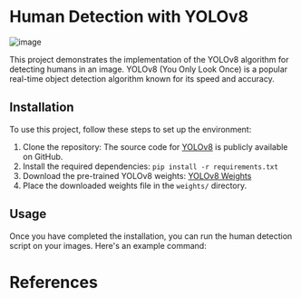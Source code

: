 # Human Detection with YOLOv8
![image](https://github.com/Buitruongvi/YOLOv8/assets/49474873/f1c4f5ea-fc69-4619-bc84-f9354a03422b)







This project demonstrates the implementation of the YOLOv8 algorithm for detecting humans in an image. YOLOv8 (You Only Look Once) is a popular real-time object detection algorithm known for its speed and accuracy.

## Installation

To use this project, follow these steps to set up the environment:

1. Clone the repository: The source code for [YOLOv8](https://github.com/ultralytics/ultralytics) is publicly available on GitHub.
2. Install the required dependencies: `pip install -r requirements.txt`
3. Download the pre-trained YOLOv8 weights: [YOLOv8 Weights](https://yolov8-weights-url)
4. Place the downloaded weights file in the `weights/` directory.

## Usage

Once you have completed the installation, you can run the human detection script on your images. Here's an example command:

# References
